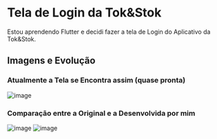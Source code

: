 # Tela de Login da Tok&Stok

Estou aprendendo Flutter e decidi fazer a tela de Login do Aplicativo da Tok&Stok.

## Imagens e Evolução

### Atualmente a Tela se Encontra assim (quase pronta)
![image](https://github.com/pygaudiello/Tela-de-Login-da-Tok-Stok/assets/126681785/354d2d11-f7cf-4e2c-a616-e5dd7f4de0b2)

### Comparação entre a Original e a Desenvolvida por mim

![image](https://github.com/pygaudiello/Tela-de-Login-Tok/assets/126681785/363edccd-399c-4eda-bd75-8b56ba232844) ![image](https://github.com/pygaudiello/Tela-de-Login-da-Tok-Stok/assets/126681785/354d2d11-f7cf-4e2c-a616-e5dd7f4de0b2)
